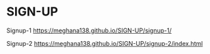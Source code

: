 # SIGN-UP

Signup-1
https://meghana138.github.io/SIGN-UP/signup-1/

Signup-2
https://meghana138.github.io/SIGN-UP/signup-2/index.html
